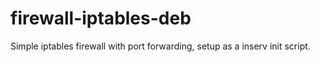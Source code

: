 firewall-iptables-deb
=====================

Simple iptables firewall with port forwarding, setup as a inserv init script.